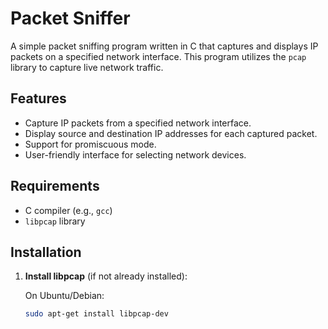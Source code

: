 # Packet Sniffer

A simple packet sniffing program written in C that captures and displays IP packets on a specified network interface. This program utilizes the `pcap` library to capture live network traffic.

## Features

- Capture IP packets from a specified network interface.
- Display source and destination IP addresses for each captured packet.
- Support for promiscuous mode.
- User-friendly interface for selecting network devices.

## Requirements

- C compiler (e.g., `gcc`)
- `libpcap` library

## Installation

1. **Install libpcap** (if not already installed):

   On Ubuntu/Debian:
   ```bash
   sudo apt-get install libpcap-dev
